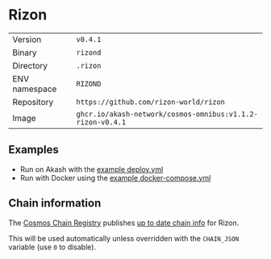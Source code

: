 # Rizon

| | |
|---|---|
|Version|`v0.4.1`|
|Binary|`rizond`|
|Directory|`.rizon`|
|ENV namespace|`RIZOND`|
|Repository|`https://github.com/rizon-world/rizon`|
|Image|`ghcr.io/akash-network/cosmos-omnibus:v1.1.2-rizon-v0.4.1`|

## Examples

- Run on Akash with the [example deploy.yml](./deploy.yml)
- Run with Docker using the [example docker-compose.yml](./docker-compose.yml)

## Chain information

The [Cosmos Chain Registry](https://github.com/cosmos/chain-registry) publishes [up to date chain info](https://raw.githubusercontent.com/cosmos/chain-registry/master/rizon/chain.json) for Rizon.

This will be used automatically unless overridden with the `CHAIN_JSON` variable (use `0` to disable).

